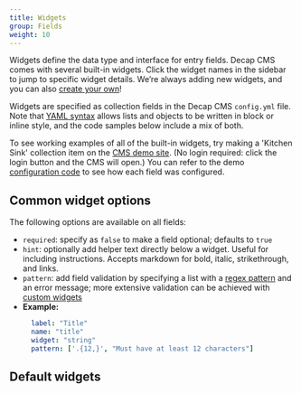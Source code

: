 ```yaml
---
title: Widgets
group: Fields
weight: 10
---
```


Widgets define the data type and interface for entry fields. Decap CMS comes with several built-in widgets. Click the widget names in the sidebar to jump to specific widget details. We’re always adding new widgets, and you can also [create your own](../custom-widgets)!

Widgets are specified as collection fields in the Decap CMS `config.yml` file. Note that [YAML syntax](https://en.wikipedia.org/wiki/YAML#Basic_components) allows lists and objects to be written in block or inline style, and the code samples below include a mix of both.

To see working examples of all of the built-in widgets, try making a 'Kitchen Sink' collection item on the [CMS demo site](https://cms-demo.netlify.com). (No login required: click the login button and the CMS will open.) You can refer to the demo [configuration code](https://github.com/decaporg/decap-cms/blob/master/dev-test/config.yml) to see how each field was configured.

## Common widget options

The following options are available on all fields:

- `required`: specify as `false` to make a field optional; defaults to `true`
- `hint`: optionally add helper text directly below a widget. Useful for including instructions. Accepts markdown for bold, italic, strikethrough, and links.
- `pattern`: add field validation by specifying a list with a [regex pattern](https://regexr.com/) and an error message; more extensive validation can be achieved with [custom widgets](../custom-widgets/#advanced-field-validation)
- **Example:**
  ```yaml
    label: "Title"
    name: "title"
    widget: "string"
    pattern: ['.{12,}', "Must have at least 12 characters"]
  ```

## Default widgets
